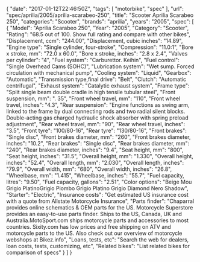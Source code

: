 {
    "date": "2017-01-12T22:46:50Z",
    "tags": [
        "motorbike",
        "spec"
    ],
    "url": "spec\/aprilia\/2005\/aprilia-scarabeo-250",
    "title": "Scooter Aprilia Scarabeo 250",
    "categories": "Scooter",
    "brands": "aprilia",
    "years": "2005",
    "spec": [
        {
            "Model": "Aprilia Scarabeo 250",
            "Year": "2005",
            "Category": "Scooter",
            "Rating": "68.5 out of 100. Show full rating and compare with other bikes",
            "Displacement, ccm": "244.00",
            "Displacement, cubic inches": "14.89",
            "Engine type": "Single cylinder, four-stroke",
            "Compression": "11.0:1",
            "Bore x stroke, mm": "72.0 x 60.0",
            "Bore x stroke, inches": "2.8 x 2.4",
            "Valves per cylinder": "4",
            "Fuel system": "Carburettor.  Keihin",
            "Fuel control": "Single Overhead Cams (SOHC)",
            "Lubrication system": "Wet sump. Forced circulation with mechanical pump",
            "Cooling system": "Liquid",
            "Gearbox": "Automatic",
            "Transmission type,final drive": "Belt",
            "Clutch": "Automatic centrifugal",
            "Exhaust system": "Catalytic exhaust system",
            "Frame type": "Split single beam double cradle in high tensile tubular steel",
            "Front suspension, mm": ". 35",
            "Front wheel travel, mm": "110",
            "Front wheel travel, inches": "4.3",
            "Rear suspension": "Engine functions as swing arm, linked to the frame by dual connecting rods and two radial silent blocks. Double-acting gas charged hydraulic shock absorber with spring preload adjustment",
            "Rear wheel travel, mm": "90",
            "Rear wheel travel, inches": "3.5",
            "Front tyre": "100\/80-16",
            "Rear tyre": "130\/80-16",
            "Front brakes": "Single disc",
            "Front brakes diameter, mm": "260",
            "Front brakes diameter, inches": "10.2",
            "Rear brakes": "Single disc",
            "Rear brakes diameter, mm": "240",
            "Rear brakes diameter, inches": "9.4",
            "Seat height, mm": "800",
            "Seat height, inches": "31.5",
            "Overall height, mm": "1.330",
            "Overall height, inches": "52.4",
            "Overall length, mm": "2.030",
            "Overall length, inches": "79.9",
            "Overall width, mm": "680",
            "Overall width, inches": "26.8",
            "Wheelbase, mm": "1.415",
            "Wheelbase, inches": "55.7",
            "Fuel capacity, litres": "9.50",
            "Fuel capacity, gallons": "2.51",
            "Color options": "Beige Mou Grigio PlatinoGrigio Piombo Grigio Platino Grigio Diamond Nero Shadow",
            "Starter": "Electric",
            "Insurance costs": "Get estimated US insurance cost with a quote from Allstate Motorcycle Insurance",
            "Parts finder": "Chaparral provides online schematics & OEM parts for the US.   Motorcycle Superstore provides an easy-to-use parts finder. Ships to the US, Canada, UK and Australia.MotoSport.com ships motorcycle parts and accessories to most countries.    Sixity.com has low prices and free shipping on ATV and motorcycle parts to the US. Also check out our overview of motorcycle webshops at Bikez.info",
            "Loans, tests, etc": "Search the web for dealers, loan costs, tests, customizing, etc",
            "Related bikes": "List related bikes for comparison of specs"
        }
    ]
}